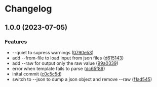 # Changelog

## 1.0.0 (2023-07-05)


### Features

* --quiet to supress warnings ([0790e53](https://github.com/blacha/argo-expr/commit/0790e5322167d19d817324ce51bb70b69e7e1e0f))
* add --from-file to load input from json files ([d615143](https://github.com/blacha/argo-expr/commit/d6151431e8a06f10983eeead8f11ce78982d1885))
* add --raw for output only the raw value ([99a0339](https://github.com/blacha/argo-expr/commit/99a0339b494579975a756558ca163d666ab37441))
* error when template fails to parse ([dc65f89](https://github.com/blacha/argo-expr/commit/dc65f895332b73bdc4091dff7c0f50aef7f3ba18))
* inital commit ([c0c5c5d](https://github.com/blacha/argo-expr/commit/c0c5c5d5029db3fe119dda9f72794cae9793bd1d))
* switch to --json to dump a json object and remove --raw ([f1ad545](https://github.com/blacha/argo-expr/commit/f1ad545c11062ec7f32474e70a9b2daf87713cc6))
